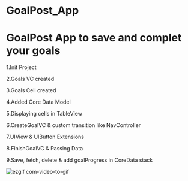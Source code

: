 # GoalPost_App
# GoalPost App to save and complet your goals

1.Init Project

2.Goals VC created

3.Goals Cell created

4.Added Core Data Model

5.Displaying cells in TableView

6.CreateGoalVC & custom transition like NavController

7.UIView & UIButton Extensions

8.FinishGoalVC & Passing Data

9.Save, fetch, delete & add goalProgress in CoreData stack


![ezgif com-video-to-gif](https://user-images.githubusercontent.com/39617746/44625491-8e2f5080-a90b-11e8-9de4-7cc3e1ab8b2d.gif)
